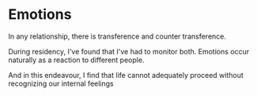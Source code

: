 # Emotions

In any relationship, there is transference and counter transference.

During residency, I've found that I've had to monitor both. Emotions occur
naturally as a reaction to different people.

And in this endeavour, I find that life cannot adequately proceed without
recognizing our internal feelings
